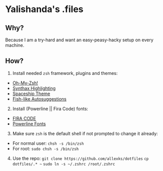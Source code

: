 # Yalishanda's .files

## Why?
Because I am a try-hard and want an easy-peasy-hacky setup on every machine.

## How?
1. Install needed `zsh` framework, plugins and themes:
- [Oh-My-Zsh!](https://github.com/robbyrussell/oh-my-zsh)
- [Synthax Highlighting](https://github.com/zsh-users/zsh-syntax-highlighting)
- [Spaceship Theme](https://github.com/denysdovhan/spaceship-prompt)
- [Fish-like Autosuggestions](https://github.com/zsh-users/zsh-autosuggestions)

2. Install (Powerline || Fira Code) fonts:
- [FIRA CODE](https://github.com/tonsky/FiraCode)
- [Powerline Fonts](https://github.com/powerline/fonts/tree/master/SourceCodePro)

3. Make sure `zsh` is the default shell if not prompted to change it already:
- For normal user: `chsh -s /bin/zsh`
- For root: `sudo chsh -s /bin/zsh`

4. Use the repo:
`git clone https://github.com/allexks/dotfiles`
`cp dotfiles/.* ~`
`sudo ln -s ~/.zshrc /root/.zshrc`


